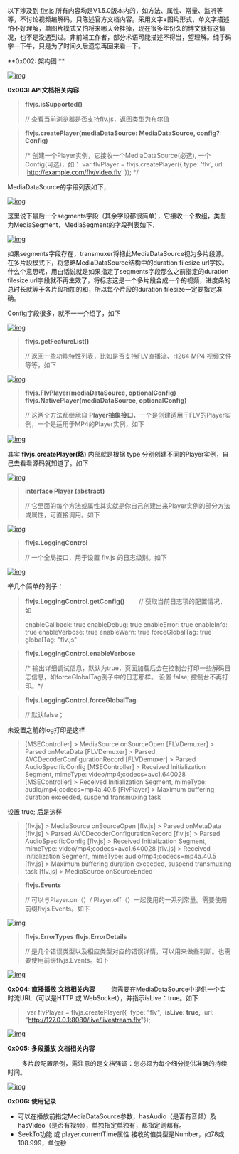 以下涉及到 [flv.js](https://github.com/bilibili/flv.js) 所有内容均是V1.5.0版本内的，如方法、属性、常量、监听等等，不讨论视频编解码，只陈述官方文档内容。采用文字+图片形式，单文字描述怕不好理解，单图片模式又怕将来哪天会挂掉，现在很多年份久的博文就有这情况，也不是没遇到过。非前端工作者，部分术语可能描述不得当，望理解。纯手码字一下午，只是为了时间久后遗忘再回来看一下。

**0x002: 架构图
**

 

[![img](https://img2020.cnblogs.com/blog/1516215/202007/1516215-20200706001317581-1716943373.png)](https://img2020.cnblogs.com/blog/1516215/202007/1516215-20200706001317581-1716943373.png)



**0x003: API文档相关内容**



> **flvjs.isSupported()**
>
> 
> // 查看当前浏览器是否支持flv.js，返回类型为布尔值

> **flvjs.createPlayer(mediaDataSource: MediaDataSource, config?: Config)**
>
> 
> /* 创建一个Player实例，它接收一个MediaDataSource(必选), 一个Config(可选)，如：
>     var flvPlayer = flvjs.createPlayer({
>       type: 'flv',
>       url: 'http://example.com/flv/video.flv'
>     }); */

MediaDataSource的字段列表如下，

[![img](https://img2020.cnblogs.com/blog/1516215/202007/1516215-20200706003330312-325000885.png)](https://img2020.cnblogs.com/blog/1516215/202007/1516215-20200706003330312-325000885.png)

这里说下最后一个segments字段（其余字段都很简单），它接收一个数组，类型为MediaSegment，MediaSegment的字段列表如下，

[![img](https://img2020.cnblogs.com/blog/1516215/202007/1516215-20200706003400574-247659967.png)](https://img2020.cnblogs.com/blog/1516215/202007/1516215-20200706003400574-247659967.png)

如果segments字段存在，transmuxer将把此MediaDataSource视为多片段源。在多片段模式下，将忽略MediaDataSource结构中的duration filesize url字段。
什么个意思呢，用白话说就是如果指定了segments字段那么之前指定的duration filesize url字段就不再生效了，将标志这是一个多片段合成一个的视频，进度条的总时长就等于各片段相加的和，所以每个片段的duration filesize一定要指定准确。


Config字段很多，就不一一介绍了，如下

[![img](https://img2020.cnblogs.com/blog/1516215/202007/1516215-20200706003658119-2029801664.png)](https://img2020.cnblogs.com/blog/1516215/202007/1516215-20200706003658119-2029801664.png)

 

> **flvjs.getFeatureList()**
>
>  
>
> // 返回一些功能特性列表，比如是否支持FLV直播流、H264 MP4 视频文件等等，如下

[![img](https://img2020.cnblogs.com/blog/1516215/202007/1516215-20200706003816978-699660997.png)](https://img2020.cnblogs.com/blog/1516215/202007/1516215-20200706003816978-699660997.png)

 

> **flvjs.FlvPlayer(mediaDataSource, optionalConfig)
> flvjs.NativePlayer(mediaDataSource, optionalConfig)**
>
>  
>
> // 这两个方法都继承自 **Player抽象接口**，一个是创建适用于FLV的Player实例，一个是适用于MP4的Player实例，如下

[![img](https://img2020.cnblogs.com/blog/1516215/202007/1516215-20200706004035715-1383957599.png)](https://img2020.cnblogs.com/blog/1516215/202007/1516215-20200706004035715-1383957599.png)　

其实 **flvjs.createPlayer(略)** 内部就是根据 type 分别创建不同的Player实例，自己去看看源码就知道了。如下

[![img](https://img2020.cnblogs.com/blog/1516215/202007/1516215-20200706004136560-470163601.png)](https://img2020.cnblogs.com/blog/1516215/202007/1516215-20200706004136560-470163601.png)

> **interface Player (abstract)**
>
>  
>
> // 它里面的每个方法或属性其实就是你自己创建出来Player实例的部分方法或属性，可直接调用。如下

[![img](https://img2020.cnblogs.com/blog/1516215/202007/1516215-20200706004345314-233161637.png)](https://img2020.cnblogs.com/blog/1516215/202007/1516215-20200706004345314-233161637.png)

> **flvjs.LoggingControl**
>
> 
> // 一个全局接口，用于设置 flv.js 的日志级别。如下

[![img](https://img2020.cnblogs.com/blog/1516215/202007/1516215-20200706004424946-1821469226.png)](https://img2020.cnblogs.com/blog/1516215/202007/1516215-20200706004424946-1821469226.png)

举几个简单的例子：

> **flvjs.LoggingControl.getConfig()**　　 // 获取当前日志项的配置情况，如
>
>  
>
> enableCallback: true
> enableDebug: true
> enableError: true
> enableInfo: true
> enableVerbose: true
> enableWarn: true
> forceGlobalTag: true
> globalTag: "flv.js"

> **flvjs.LoggingControl.enableVerbose**
>
> 
> /* 输出详细调试信息，默认为true，页面加载后会在控制台打印一些解码日志信息，如forceGlobalTag例子中的日志那样。
> 设置 false; 控制台不再打印。*/

> **flvjs.LoggingControl.forceGlobalTag**
>
> 
> // 默认false；

未设置之前的log打印是这样

> [MSEController] > MediaSource onSourceOpen
> [FLVDemuxer] > Parsed onMetaData
> [FLVDemuxer] > Parsed AVCDecoderConfigurationRecord
> [FLVDemuxer] > Parsed AudioSpecificConfig
> [MSEController] > Received Initialization Segment, mimeType: video/mp4;codecs=avc1.640028
> [MSEController] > Received Initialization Segment, mimeType: audio/mp4;codecs=mp4a.40.5
> [FlvPlayer] > Maximum buffering duration exceeded, suspend transmuxing task

设置 true; 后是这样

> [flv.js] > MediaSource onSourceOpen
> [flv.js] > Parsed onMetaData
> [flv.js] > Parsed AVCDecoderConfigurationRecord
> [flv.js] > Parsed AudioSpecificConfig
> [flv.js] > Received Initialization Segment, mimeType: video/mp4;codecs=avc1.640028
> [flv.js] > Received Initialization Segment, mimeType: audio/mp4;codecs=mp4a.40.5
> [flv.js] > Maximum buffering duration exceeded, suspend transmuxing task
> [flv.js] > MediaSource onSourceEnded

 

> **flvjs.Events**
>
> 
> // 可以与Player.on（）/ Player.off（）一起使用的一系列常量。需要使用前缀flvjs.Events。如下

[![img](https://img2020.cnblogs.com/blog/1516215/202007/1516215-20200706005450598-614745635.png)](https://img2020.cnblogs.com/blog/1516215/202007/1516215-20200706005450598-614745635.png)

> **flvjs.ErrorTypes**
> **flvjs.ErrorDetails**
>
> 
> // 是几个错误类型以及相应类型对应的错误详情，可以用来做些判断。也需要使用前缀flvjs.Events。如下

[![img](https://img2020.cnblogs.com/blog/1516215/202007/1516215-20200706005715883-2112909664.png)](https://img2020.cnblogs.com/blog/1516215/202007/1516215-20200706005715883-2112909664.png)

**0x004: 直播播放 文档相关内容**
　　
您需要在MediaDataSource中提供一个实时流URL（可以是HTTP 或 WebSocket），并指示isLive：true。如下

> ​    var flvPlayer = flvjs.createPlayer({
> ​      type: "flv",
> ​      **isLive: true,**
> ​      url: "http://127.0.0.1:8080/live/livestream.flv"
> ​    });

[![img](https://img2020.cnblogs.com/blog/1516215/202007/1516215-20200706010201878-1431982699.png)](https://img2020.cnblogs.com/blog/1516215/202007/1516215-20200706010201878-1431982699.png)

**0x005: 多段播放 文档相关内容**

　　
多片段配置示例，需注意的是文档强调：您必须为每个细分提供准确的持续时间。

[![img](https://img2020.cnblogs.com/blog/1516215/202007/1516215-20200706010414193-172451227.png)](https://img2020.cnblogs.com/blog/1516215/202007/1516215-20200706010414193-172451227.png)

**0x006: 使用记录**

- 可以在播放前指定MediaDataSource参数，hasAudio（是否有音频）及hasVideo（是否有视频），单独指定单独有，都指定则都有。
- SeekTo功能 或 player.currentTime属性 接收的值类型是Number，如78或108.999，单位秒